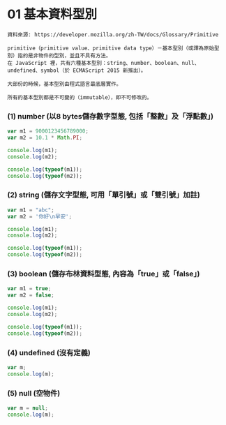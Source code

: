 # 01 基本資料型別

```
資料來源: https://developer.mozilla.org/zh-TW/docs/Glossary/Primitive

primitive（primitive value、primitive data type）－基本型別（或譯為原始型別）指的是非物件的型別，並且不具有方法。
在 JavaScript 裡，共有六種基本型別：string、number、boolean、null、undefined、symbol（於 ECMAScript 2015 新推出）。

大部份的時候，基本型別由程式語言最底層實作。

所有的基本型別都是不可變的（immutable），即不可修改的。
```

### (1) number (以8 bytes儲存數字型態, 包括「整數」及「浮點數」)

```javascript
var m1 = 9000123456789000;
var m2 = 10.1 * Math.PI;

console.log(m1);
console.log(m2);

console.log(typeof(m1));
console.log(typeof(m2));
```

### (2) string (儲存文字型態, 可用「單引號」或「雙引號」加註)

```javascript
var m1 = "abc";
var m2 = '你好\n早安';

console.log(m1);
console.log(m2);

console.log(typeof(m1));
console.log(typeof(m2));
```

### (3) boolean (儲存布林資料型態, 內容為「true」或「false」)
```javascript
var m1 = true;
var m2 = false;

console.log(m1);
console.log(m2);

console.log(typeof(m1));
console.log(typeof(m2));
```


### (4) undefined (沒有定義)

```javascript
var m;
console.log(m);
```

### (5) null (空物件)

```javascript
var m = null;
console.log(m);
```
